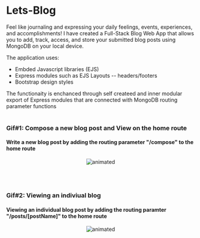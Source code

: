 # Lets-Blog

Feel like journaling and expressing your daily feelings, events, experiences, and accomplishments!
I have created a Full-Stack Blog Web App that allows you to add, track, access, and store your submitted blog posts using MongoDB on your local device.

The application uses: 
- Embded Javascript libraries (EJS)
- Express modules such as EJS Layouts -- headers/footers
- Bootstrap design styles

The functionaity is enchanced through self createed and inner modular export of Express modules that are connected with MongoDB routing parameter functions
<br>
<br>

### Gif#1: Compose a new blog post and View on the home route
#### Write a new blog post by adding the routing parameter "/compose" to the home route
<p align="center">
  <img src="http://g.recordit.co/AjhSa3nEST.gif" alt="animated" />
</p>

<br>
<br>

### Gif#2: Viewing an indiviual blog
#### Viewing an individual blog post by adding the routing paramter "/posts/[postName]" to the home route
<p align="center">
  <img src="http://g.recordit.co/ySif89mCp2.gif" alt="animated" />
</p>

